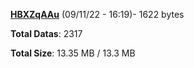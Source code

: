 [**HBXZqAAu**](/data/HBXZqAAu.txt) (09/11/22 - 16:19)- 1622 bytes

**Total Datas**: 2317

**Total Size**: 13.35 MB / 13.3 MB